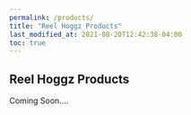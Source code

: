 ```yaml
---
permalink: /products/
title: "Reel Hoggz Products"
last_modified_at: 2021-08-20T12:42:38-04:00
toc: true
---
```


## Reel Hoggz Products

Coming Soon....